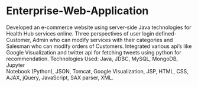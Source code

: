 # Enterprise-Web-Application

Developed an e-commerce website using server-side Java technologies for Health Hub services online.
	Three perspectives of user login defined- Customer, Admin who can modify services with their categories and   
  Salesman who can modify orders of Customers. Integrated various api’s like Google Visualization and twitter api for 
  fetching tweets using python for recommendation. Technologies Used: Java, JDBC, MySQL, MongoDB, Jupyter  
  Notebook (Python), JSON, Tomcat, Google Visualization, JSP, HTML, CSS, AJAX, jQuery, JavaScript, SAX parser, XML.

